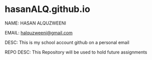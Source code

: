 # hasanALQ.github.io

NAME: HASAN ALQUZWEENI 

EMAIL: halquzweeni@gmail.com

DESC: This is my school account github on a personal email

REPO DESC: This Repository will be used to hold future assignments 